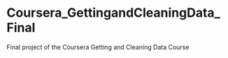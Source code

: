 # Coursera_GettingandCleaningData_Final
Final project of the Coursera Getting and Cleaning Data Course
